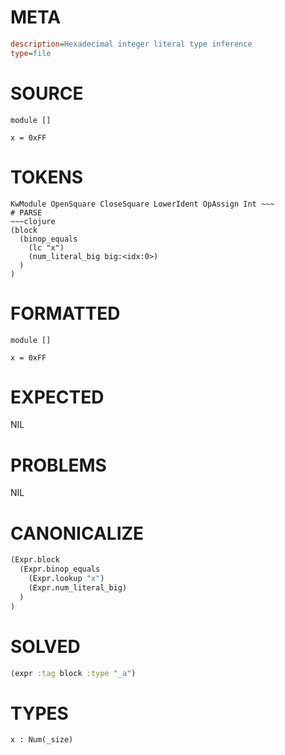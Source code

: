 # META
~~~ini
description=Hexadecimal integer literal type inference
type=file
~~~
# SOURCE
~~~roc
module []

x = 0xFF
~~~
# TOKENS
~~~text
KwModule OpenSquare CloseSquare LowerIdent OpAssign Int ~~~
# PARSE
~~~clojure
(block
  (binop_equals
    (lc "x")
    (num_literal_big big:<idx:0>)
  )
)
~~~
# FORMATTED
~~~roc
module []

x = 0xFF
~~~
# EXPECTED
NIL
# PROBLEMS
NIL
# CANONICALIZE
~~~clojure
(Expr.block
  (Expr.binop_equals
    (Expr.lookup "x")
    (Expr.num_literal_big)
  )
)
~~~
# SOLVED
~~~clojure
(expr :tag block :type "_a")
~~~
# TYPES
~~~roc
x : Num(_size)
~~~
